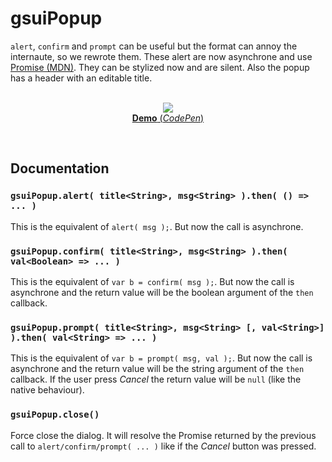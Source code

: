# gsuiPopup

`alert`, `confirm` and `prompt` can be useful but the format can annoy the internaute, so we rewrote them. These alert are now asynchrone and use [Promise (MDN)](https://developer.mozilla.org/en-US/docs/Web/JavaScript/Reference/Global_Objects/Promise). They can be stylized now and are silent. Also the popup has a header with an editable title.<br/>
<br/>
<p align="center">
  <a href="https://codepen.io/mr21/full/aJMEev">
    <img src="https://gridsound.github.io/assets/screenshots/gsuiPopup.png"/><br/>
    <b>Demo</b> (<i>CodePen</i>)
  </a>
</p>
<br/>

## Documentation

### `gsuiPopup.alert( title<String>, msg<String> ).then( () => ... )`
This is the equivalent of `alert( msg );`. But now the call is asynchrone.

### `gsuiPopup.confirm( title<String>, msg<String> ).then( val<Boolean> => ... )`
This is the equivalent of `var b = confirm( msg );`. But now the call is asynchrone and the return value will be the boolean argument of the `then` callback.

### `gsuiPopup.prompt( title<String>, msg<String> [, val<String>] ).then( val<String> => ... )`
This is the equivalent of `var b = prompt( msg, val );`. But now the call is asynchrone and the return value will be the string argument of the `then` callback. If the user press *Cancel* the return value will be `null` (like the native behaviour).

### `gsuiPopup.close()`
Force close the dialog. It will resolve the Promise returned by the previous call to `alert/confirm/prompt( ... )` like if the *Cancel* button was pressed.
